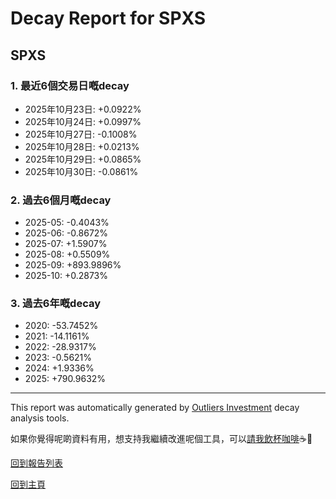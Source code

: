 # Decay Report for SPXS

## SPXS

### 1. 最近6個交易日嘅decay

- 2025年10月23日: +0.0922%
- 2025年10月24日: +0.0997%
- 2025年10月27日: -0.1008%
- 2025年10月28日: +0.0213%
- 2025年10月29日: +0.0865%
- 2025年10月30日: -0.0861%

### 2. 過去6個月嘅decay

- 2025-05: -0.4043%
- 2025-06: -0.8672%
- 2025-07: +1.5907%
- 2025-08: +0.5509%
- 2025-09: +893.9896%
- 2025-10: +0.2873%

### 3. 過去6年嘅decay

- 2020: -53.7452%
- 2021: -14.1161%
- 2022: -28.9317%
- 2023: -0.5621%
- 2024: +1.9336%
- 2025: +790.9632%

------------------------------
This report was automatically generated by [Outliers Investment](https://outliersecon.github.io/Outliers-Investment/) decay analysis tools.

如果你覺得呢啲資料有用，想支持我繼續改進呢個工具，可以[請我飲杯咖啡](https://buymeacoffee.com/outliersecon)☕🙏

[回到報告列表](https://outliersecon.github.io/Outliers-Investment/reports/reports_public)

[回到主頁](https://outliersecon.github.io/Outliers-Investment/)